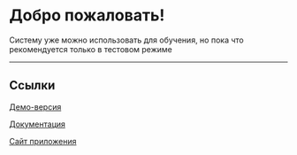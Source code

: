 # Добро пожаловать!

Систему уже можно использовать для обучения, но пока что рекомендуется только в тестовом режиме

___
## Ссылки
[Демо-версия](https://doctorixx.gitbook.io/codebattles/)

[Документация](https://google.com)

[Сайт приложения](https://google.com)

